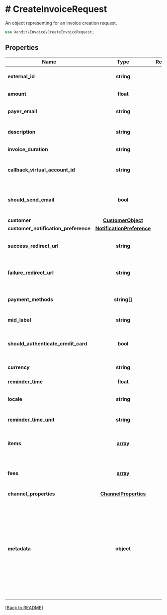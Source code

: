 # # CreateInvoiceRequest
An object representing for an invoice creation request.

```php
use Xendit\Invoice\CreateInvoiceRequest;
```

## Properties

| Name | Type | Required | Description | Examples |
|------------|:-------------:|:-------------:|-------------|:-------------:|
| **external_id** | **string** | ☑️ | The external ID of the invoice. | null |
| **amount** | **float** | ☑️ | The invoice amount. | null |
| **payer_email** | **string** |  | The email address of the payer. | null |
| **description** | **string** |  | A description of the payment. | null |
| **invoice_duration** | **string** |  | The duration of the invoice. | null |
| **callback_virtual_account_id** | **string** |  | The ID of the callback virtual account. | null |
| **should_send_email** | **bool** |  | Indicates whether email notifications should be sent. | null |
| **customer** | [**CustomerObject**](CustomerObject.md) |  |  | null |
| **customer_notification_preference** | [**NotificationPreference**](NotificationPreference.md) |  |  | null |
| **success_redirect_url** | **string** |  | The URL to redirect to on successful payment. | null |
| **failure_redirect_url** | **string** |  | The URL to redirect to on payment failure. | null |
| **payment_methods** | **string[]** |  | An array of available payment methods. | null |
| **mid_label** | **string** |  | The middle label. | null |
| **should_authenticate_credit_card** | **bool** |  | Indicates whether credit card authentication is required. | null |
| **currency** | **string** |  | The currency of the invoice. | null |
| **reminder_time** | **float** |  | The reminder time. | null |
| **locale** | **string** |  | The default language to display. | null |
| **reminder_time_unit** | **string** |  | The unit of the reminder time. | null |
| **items** | [**array**](InvoiceItem.md) |  | An array of items included in the invoice. | null |
| **fees** | [**array**](InvoiceFee.md) |  | An array of fees associated with the invoice. | null |
| **channel_properties** | [**ChannelProperties**](ChannelProperties.md) |  |  | null |
| **metadata** | **object** |  | A free-format JSON for additional information that you may use. Object can be up to 50 keys, with key names up to 40 characters long and values up to 500 characters long. | null |


[[Back to README]](../../README.md)
